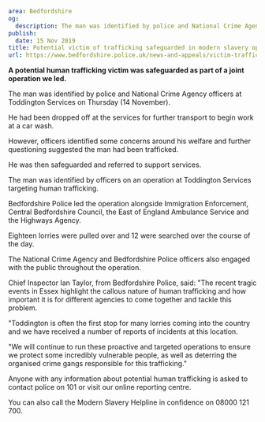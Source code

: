 ```yaml
area: Bedfordshire
og:
  description: The man was identified by police and National Crime Agency officers at Toddington Services
publish:
  date: 15 Nov 2019
title: Potential victim of trafficking safeguarded in modern slavery operation
url: https://www.bedfordshire.police.uk/news-and-appeals/victim-trafficking-safeguarded-nov2019
```

**A potential human trafficking victim was safeguarded as part of a joint operation we led.**

The man was identified by police and National Crime Agency officers at Toddington Services on Thursday (14 November).

He had been dropped off at the services for further transport to begin work at a car wash.

However, officers identified some concerns around his welfare and further questioning suggested the man had been trafficked.

He was then safeguarded and referred to support services.

The man was identified by officers on an operation at Toddington Services targeting human trafficking.

Bedfordshire Police led the operation alongside Immigration Enforcement, Central Bedfordshire Council, the East of England Ambulance Service and the Highways Agency.

Eighteen lorries were pulled over and 12 were searched over the course of the day.

The National Crime Agency and Bedfordshire Police officers also engaged with the public throughout the operation.

Chief Inspector Ian Taylor, from Bedfordshire Police, said: "The recent tragic events in Essex highlight the callous nature of human trafficking and how important it is for different agencies to come together and tackle this problem.

"Toddington is often the first stop for many lorries coming into the country and we have received a number of reports of incidents at this location.

"We will continue to run these proactive and targeted operations to ensure we protect some incredibly vulnerable people, as well as deterring the organised crime gangs responsible for this trafficking."

Anyone with any information about potential human trafficking is asked to contact police on 101 or visit our online reporting centre.

You can also call the Modern Slavery Helpline in confidence on 08000 121 700.
